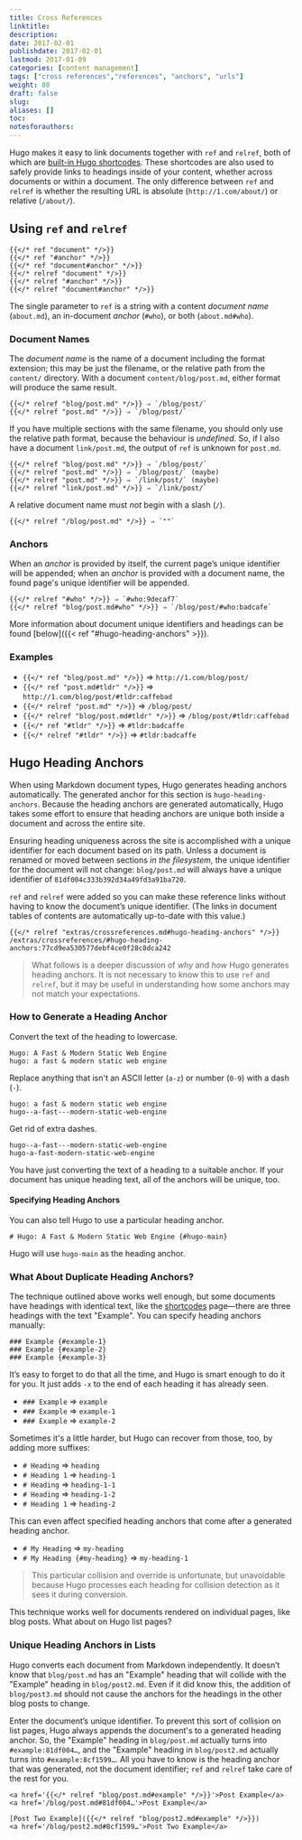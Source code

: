 ```yaml
---
title: Cross References
linktitle:
description:
date: 2017-02-01
publishdate: 2017-02-01
lastmod: 2017-01-09
categories: [content management]
tags: ["cross references","references", "anchors", "urls"]
weight: 80
draft: false
slug:
aliases: []
toc:
notesforauthors:
---
```


Hugo makes it easy to link documents together with `ref` and `relref`, both of which are [built-in Hugo shortcodes][]. These shortcodes are also used to safely provide links to headings inside of your content, whether across documents or within a document. The only difference between `ref` and `relref` is whether the resulting URL is absolute (`http://1.com/about/`) or relative (`/about/`).

## Using `ref` and `relref`

```django
{{</* ref "document" */>}}
{{</* ref "#anchor" */>}}
{{</* ref "document#anchor" */>}}
{{</* relref "document" */>}}
{{</* relref "#anchor" */>}}
{{</* relref "document#anchor" */>}}
```

The single parameter to `ref` is a string with a content _document name_ (`about.md`), an in-document _anchor_ (`#who`), or both (`about.md#who`).

### Document Names

The _document name_ is the name of a document including the format extension; this may be just the filename, or the relative path from the `content/` directory. With a document `content/blog/post.md`, either format will produce the same result.

    {{</* relref "blog/post.md" */>}} ⇒ `/blog/post/`
    {{</* relref "post.md" */>}} ⇒ `/blog/post/`

If you have multiple sections with the same filename, you should only use the relative path format, because the behaviour is _undefined_. So, if I also have a document `link/post.md`, the output of `ref` is unknown for `post.md`.

    {{</* relref "blog/post.md" */>}} ⇒ `/blog/post/`
    {{</* relref "post.md" */>}} ⇒ `/blog/post/` (maybe)
    {{</* relref "post.md" */>}} ⇒ `/link/post/` (maybe)
    {{</* relref "link/post.md" */>}} ⇒ `/link/post/`

A relative document name must *not* begin with a slash (`/`).

    {{</* relref "/blog/post.md" */>}} ⇒ `""`

### Anchors

When an _anchor_ is provided by itself, the current page’s unique identifier will be appended; when an _anchor_ is provided with a document name, the found page's unique identifier will be appended.

    {{</* relref "#who" */>}} ⇒ `#who:9decaf7`
    {{</* relref "blog/post.md#who" */>}} ⇒ `/blog/post/#who:badcafe`

More information about document unique identifiers and headings can be found [below]({{< ref "#hugo-heading-anchors" >}}).

### Examples

* `{{</* ref "blog/post.md" */>}}` ⇒ `http://1.com/blog/post/`
* `{{</* ref "post.md#tldr" */>}}` ⇒ `http://1.com/blog/post/#tldr:caffebad`
* `{{</* relref "post.md" */>}}` ⇒ `/blog/post/`
* `{{</* relref "blog/post.md#tldr" */>}}` ⇒ `/blog/post/#tldr:caffebad`
* `{{</* ref "#tldr" */>}}` ⇒ `#tldr:badcaffe`
* `{{</* relref "#tldr" */>}}` ⇒ `#tldr:badcaffe`

## Hugo Heading Anchors

When using Markdown document types, Hugo generates heading anchors automatically. The generated anchor for this section is `hugo-heading-anchors`. Because the heading anchors are generated automatically, Hugo takes some effort to ensure that heading anchors are unique both inside a document and across the entire site.

Ensuring heading uniqueness across the site is accomplished with a unique identifier for each document based on its path. Unless a document is renamed or moved between sections *in the filesystem*, the unique identifier for the document will not change: `blog/post.md` will always have a unique identifier of `81df004c333b392d34a49fd3a91ba720`.

`ref` and `relref` were added so you can make these reference links without having to know the document’s unique identifier. (The links in document tables of contents are automatically up-to-date with this value.)

    {{</* relref "extras/crossreferences.md#hugo-heading-anchors" */>}}
    /extras/crossreferences/#hugo-heading-anchors:77cd9ea530577debf4ce0f28c8dca242

> What follows is a deeper discussion of *why* and *how* Hugo generates heading anchors. It is not necessary to know this to use `ref` and `relref`, but it may be useful in understanding how some anchors may not match your expectations.

### How to Generate a Heading Anchor

Convert the text of the heading to lowercase.

    Hugo: A Fast & Modern Static Web Engine
    hugo: a fast & modern static web engine

Replace anything that isn't an ASCII letter (`a-z`) or number (`0-9`) with a dash (`-`).

    hugo: a fast & modern static web engine
    hugo--a-fast---modern-static-web-engine

Get rid of extra dashes.

    hugo--a-fast---modern-static-web-engine
    hugo-a-fast-modern-static-web-engine

You have just converting the text of a heading to a suitable anchor. If your document has unique heading text, all of the anchors will be unique, too.

#### Specifying Heading Anchors

You can also tell Hugo to use a particular heading anchor.

    # Hugo: A Fast & Modern Static Web Engine {#hugo-main}

Hugo will use `hugo-main` as the heading anchor.

### What About Duplicate Heading Anchors?

The technique outlined above works well enough, but some documents have headings with identical text, like the [shortcodes](/extras/shortcodes/) page—there are three headings with the text "Example". You can specify heading anchors manually:

    ### Example {#example-1}
    ### Example {#example-2}
    ### Example {#example-3}

It’s easy to forget to do that all the time, and Hugo is smart enough to do it for you. It just adds `-x` to the end of each heading it has already seen.

* `### Example` ⇒ `example`
* `### Example` ⇒ `example-1`
* `### Example` ⇒ `example-2`

Sometimes it's a little harder, but Hugo can recover from those, too, by adding more suffixes:

* `# Heading` ⇒ `heading`
* `# Heading 1` ⇒ `heading-1`
* `# Heading` ⇒ `heading-1-1`
* `# Heading` ⇒ `heading-1-2`
* `# Heading 1` ⇒ `heading-2`

This can even affect specified heading anchors that come after a generated heading anchor.

* `# My Heading` ⇒ `my-heading`
* `# My Heading {#my-heading}` ⇒ `my-heading-1`

> This particular collision and override is unfortunate, but unavoidable because Hugo processes each heading for collision detection as it sees it during conversion.

This technique works well for documents rendered on individual pages, like blog posts. What about on Hugo list pages?

### Unique Heading Anchors in Lists

Hugo converts each document from Markdown independently. It doesn’t know that `blog/post.md` has an "Example" heading that will collide with the "Example" heading in `blog/post2.md`. Even if it did know this, the addition of `blog/post3.md` should not cause the anchors for the headings in the other blog posts to change.

Enter the document’s unique identifier. To prevent this sort of collision on
list pages, Hugo always appends the document's to a generated heading anchor.
So, the "Example" heading in `blog/post.md` actually turns into
`#example:81df004…`, and the "Example" heading in `blog/post2.md` actually
turns into `#example:8cf1599…`. All you have to know is the heading anchor that
was generated, not the document identifier; `ref` and `relref` take care of the
rest for you.

    <a href='{{</* relref "blog/post.md#example" */>}}'>Post Example</a>
    <a href='/blog/post.md#81df004…'>Post Example</a>

    [Post Two Example]({{</* relref "blog/post2.md#example" */>}})
    <a href='/blog/post2.md#8cf1599…'>Post Two Example</a>


[built-in Hugo shortcodes]: /content-management/shortcodes/#using-the-built-in-shortcodes